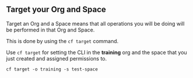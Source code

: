Target your Org and Space
-------------------------

Target an Org and a Space means that all operations you will be doing will be performed in that Org and Space.

This is done by using the `cf target` command.

Use `cf target` for setting the CLI in the **training** org and the space that you just created and assigned permissions to.

```
cf target -o training -s test-space
```
